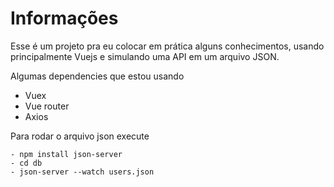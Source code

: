 # Informações
Esse é um projeto pra eu colocar em prática alguns conhecimentos, usando principalmente Vuejs e simulando uma API em um arquivo JSON.

Algumas dependencies que estou usando

- Vuex
- Vue router
- Axios

Para rodar o arquivo json execute
```
- npm install json-server
- cd db
- json-server --watch users.json
```
